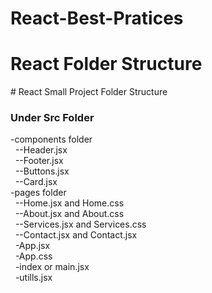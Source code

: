 # React-Best-Pratices

<h1>React Folder Structure</h1>
# React Small Project Folder Structure
<br>
<h3>Under Src Folder</h3>
-components folder <br>
  &nbsp; --Header.jsx <br>
   &nbsp; --Footer.jsx <br>
   &nbsp; --Buttons.jsx <br>
  &nbsp;  --Card.jsx <br>
-pages folder <br>
  &nbsp; --Home.jsx and Home.css <br>
  &nbsp; --About.jsx and About.css <br>
  &nbsp; --Services.jsx and Services.css <br>
  &nbsp; --Contact.jsx and Contact.jsx <br>
 &nbsp; -App.jsx <br>
 &nbsp; -App.css <br>
 &nbsp; -index or main.jsx <br>
 &nbsp; -utills.jsx <br>

